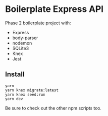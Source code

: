 # Boilerplate Express API

Phase 2 boilerplate project with:

 - Express
 - body-parser
 - nodemon
 - SQLite3
 - Knex
 - Jest


## Install

```
yarn
yarn knex migrate:latest
yarn knex seed:run
yarn dev
```

Be sure to check out the other npm scripts too.


